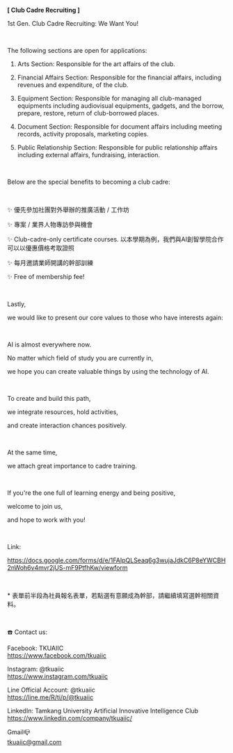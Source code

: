 **[ Club Cadre Recruiting ]**

1st Gen. Club Cadre Recruiting: We Want You!

&nbsp;

The following sections are open for applications:

1. Arts Section: Responsible for the art affairs of the club.

2. Financial Affairs Section: Responsible for the financial affairs, including revenues and expenditure, of the club.

3. Equipment Section: Responsible for managing all club-managed equipments including audiovisual equipments, gadgets, and the borrow, prepare, restore, return of club-borrowed places.

4. Document Section: Responsible for document affairs including meeting records, activity proposals, marketing copies.

5. Public Relationship Section: Responsible for public relationship affairs including external affairs, fundraising, interaction.

&nbsp;

Below are the special benefits to becoming a club cadre:

&nbsp;

✨ 優先參加社團對外舉辦的推廣活動 / 工作坊

✨ 專案 / 業界人物專訪參與機會

✨ Club-cadre-only certificate courses. 以本學期為例，我們與AI創智學院合作可以以優惠價格考取證照

✨ 每月邀請業師開講的幹部訓練

✨ Free of membership fee!

&nbsp;

Lastly,

we would like to present our core values to those who have interests again:

&nbsp;

AI is almost everywhere now.

No matter which field of study you are currently in,

we hope you can create valuable things by using the technology of AI.

&nbsp;

To create and build this path,

we integrate resources, hold activities,

and create interaction chances positively.

&nbsp;

At the same time,

we attach great importance to cadre training.

&nbsp;

If you're the one full of learning energy and being positive,

welcome to join us,

and hope to work with you!

&nbsp;

Link:

https://docs.google.com/forms/d/e/1FAIpQLSeaq6g3wujaJdkC6P8eYWCBH2nWoh6v4mvr2jUS-mF9PtfhKw/viewform

&nbsp;

\* 表單前半段為社員報名表單，若點選有意願成為幹部，請繼續填寫選幹相關資料。

&nbsp;

☎️ Contact us:

Facebook: TKUAIIC <br />https://www.facebook.com/tkuaiic

Instagram: @tkuaiic <br />https://www.instagram.com/tkuaiic

Line Official Account: @tkuaiic <br />https://line.me/R/ti/p/@tkuaiic

LinkedIn: Tamkang University Artificial Innovative Intelligence Club <br />https://www.linkedin.com/company/tkuaiic/

Gmail📪 <br />tkuaiic@gmail.com
